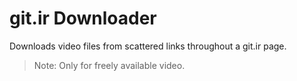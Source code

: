 # git.ir Downloader
Downloads video files from scattered links throughout a git.ir page.

> Note: Only for freely available video.
